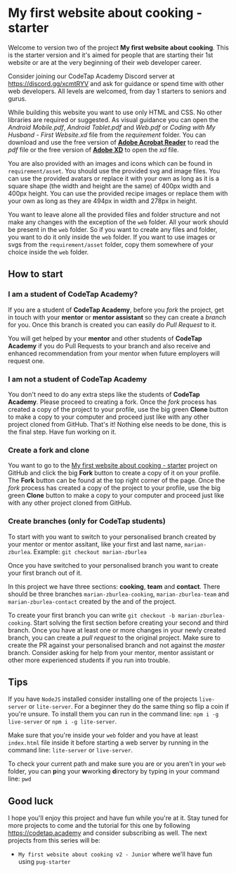 # My first website about cooking - starter

Welcome to version two of the project **My first website about cooking**. This is the starter version and it's aimed for people that are starting their 1st website or are at the very beginning of their web developer career.

Consider joining our CodeTap Academy Discord server at https://discord.gg/xcmtRYV and ask for guidance or spend time with other web developers. All levels are welcomed, from day 1 starters to seniors and gurus.

While building this website you want to use only HTML and CSS. No other libraries are required or suggested.
As visual guidance you can open the _Android Mobile.pdf_, _Android Tablet.pdf_ and _Web.pdf_ or _Coding with My Husband - First Website.xd_ file from the _requirement_ folder. You can download and use the free version of [**Adobe Acrobat Reader**](https://get.adobe.com/uk/reader/) to read the _pdf_ file or the free version of [**Adobe XD**](https://www.adobe.com/uk/products/xd.html) to open the _xd_ file.

You are also provided with an images and icons which can be found in `requirement/asset`. You should use the provided svg and image files. You can use the provided avatars or replace it with your own as long as it is a square shape (the width and height are the same) of 400px width and 400px height. You can use the provided recipe images or replace them with your own as long as they are 494px in width and 278px in height.

You want to leave alone all the provided files and folder structure and not make any changes with the exception of the `web` folder. All your work should be present in the `web` folder. So if you want to create any files and folder, you want to do it only inside the `web` folder. If you want to use images or svgs from the `requirement/asset` folder, copy them somewhere of your choice inside the `web` folder.

## How to start

### I am a student of CodeTap Academy?

If you are a student of **CodeTap Academy**, before you _fork_ the project, get in touch with your **mentor** or **mentor assistant** so they can create a _branch_ for you. Once this branch is created you can easily do _Pull Request_ to it.

You will get helped by your **mentor** and other students of **CodeTap Academy** if you do Pull Requests to your branch and also receive and enhanced recommendation from your mentor when future employers will request one.

### I am not a student of CodeTap Academy

You don't need to do any extra steps like the students of **CodeTap Academy**. Please proceed to creating a fork. Once the _fork_ process has created a copy of the project to your profile, use the big green **Clone** button to make a copy to your computer and proceed just like with any other project cloned from GitHub. That's it! Nothing else needs to be done, this is the final step. Have fun working on it.

### Create a fork and clone

You want to go to the [My first website about cooking - starter](https://github.com/codetapacademy/my-first-website-about-cooking-starter) project on GitHub and click the big **Fork** button to create a copy of it on your profile. The **Fork** button can be found at the top right corner of the page. Once the _fork_ process has created a copy of the project to your profile, use the big green **Clone** button to make a copy to your computer and proceed just like with any other project cloned from GitHub.

### Create branches (only for CodeTap students)

To start with you want to switch to your personalised branch created by your mentor or mentor assitant, like your first and last name, `marian-zburlea`.
Example: `git checkout marian-zburlea`

Once you have switched to your personalised branch you want to create your first branch out of it. 

In this project we have three sections: **cooking**, **team** and **contact**.
There should be three branches `marian-zburlea-cooking`, `marian-zburlea-team` and `marian-zburlea-contact` created by the and of the project. 

To create your first branch you can write `git checkout -b marian-zburlea-cooking`. Start solving the first section before creating your second and third branch. Once you have at least one or more changes in your newly created branch, you can create a _pull request_ to the original project. Make sure to create the PR against your personalised branch and not against the _master_ branch. Consider asking for help from your mentor, mentor assistant or other more experienced students if you run into trouble.

## Tips

If you have `NodeJS` installed consider installing one of the projects `live-server` or `lite-server`. For a beginner they do the same thing so flip a coin if you're unsure.
To install them you can run in the command line: `npm i -g live-server` or `npm i -g lite-server`.

Make sure that you're inside your `web` folder and you have at least `index.html` file inside it before starting a web server by running in the command line: `lite-server` or `live-server`.

To check your current path and make sure you are or you aren't in your `web` folder, you can **p**ing your **w**working **d**irectory by typing in your command line: `pwd`

## Good luck

I hope you'll enjoy this project and have fun while you're at it. Stay tuned for more projects to come and the tutorial for this one by following https://codetap.academy and consider subscribing as well. The next projects from this series will be:

* `My first website about cooking v2 - Junior` where we'll have fun using `pug-starter`
